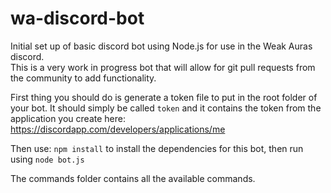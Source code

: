 # wa-discord-bot
Initial set up of basic discord bot using Node.js for use in the Weak Auras discord.  
This is a very work in progress bot that will allow for git pull requests from the community to add functionality.

First thing you should do is generate a token file to put in the root folder of your bot. It should simply be called `token` and it contains the token from the application you create here: https://discordapp.com/developers/applications/me

Then use: `npm install` to install the dependencies for this bot, then run using `node bot.js`

The commands folder contains all the available commands.
